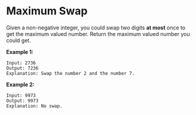 #  Maximum Swap

Given a non-negative integer, you could swap two digits **at most** once to get the maximum valued number. Return the maximum valued number you could get.

**Example 1:**

```
Input: 2736
Output: 7236
Explanation: Swap the number 2 and the number 7.
```



**Example 2:**

```
Input: 9973
Output: 9973
Explanation: No swap.
```